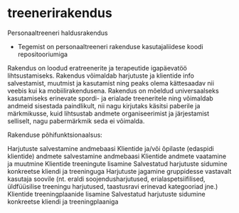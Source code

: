 # treenerirakendus
Personaaltreeneri haldusrakendus

- Tegemist on personaaltreeneri rakenduse kasutajaliidese koodi repositooriumiga

Rakendus on loodud eratreenerite ja terapeutide igapäevatöö lihtsustamiseks. Rakendus võimaldab harjutuste ja klientide info salvestamist, muutmist ja kasutamist ning peaks olema kättesaadav nii veebis kui ka mobiilirakendusena. Rakendus on mõeldud universaalseks kasutamiseks erinevate spordi- ja erialade treeneritele ning võimaldab andmeid sisestada paindlikult, nii nagu kirjutaks käsitsi paberile ja märkmikusse, kuid lihtsustab andmete organiseerimist ja järjestamist selliselt, nagu pabermärkmik seda ei võimalda.

Rakenduse põhifunktsionaalsus:

Harjutuste salvestamine andmebaasi
Klientide ja/või õpilaste (edaspidi klientide) andmete salvestamine andmebaasi
Klientide andmete vaatamine ja muutmine
Klientide treeningute lisamine
Salvestatud harjutuste sidumine konkreetse kliendi ja treeninguga
Harjutuste jagamine gruppidesse vastavalt kasutaja soovile (nt. eraldi soojendusharjutused, erialaspetsiifilised, üldfüüsilise treeningu harjutused, taastusravi erinevad kategooriad jne.)
Klientide treeningplaanide lisamine
Salvestatud harjutuste sidumine konkreetse kliendi ja treeningplaaniga

